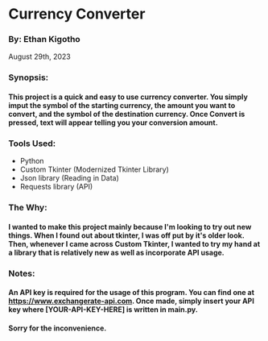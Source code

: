 # Currency Converter
### By: Ethan Kigotho
August 29th, 2023

### Synopsis:
#### This project is a quick and easy to use currency converter. You simply imput the symbol of the starting currency, the amount you want to convert, and the symbol of the destination currency. Once Convert is pressed, text will appear telling you your conversion amount.

### Tools Used:
* Python
* Custom Tkinter (Modernized Tkinter Library)
* Json library (Reading in Data)
* Requests library (API)

### The Why:
#### I wanted to make this project mainly because I'm looking to try out new things. When I found out about tkinter, I was off put by it's older look. Then, whenever I came across Custom Tkinter, I wanted to try my hand at a library that is relatively new as well as incorporate API usage.

### Notes:
#### An API key is required for the usage of this program. You can find one at https://www.exchangerate-api.com. Once made, simply insert your API key where [YOUR-API-KEY-HERE] is written in main.py.

#### Sorry for the inconvenience.